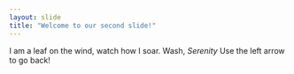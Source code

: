 ```yaml
---
layout: slide
title: "Welcome to our second slide!"
---
```

I am a leaf on the wind, watch how I soar.
 Wash, _Serenity_
Use the left arrow to go back!

